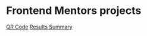 # Frontend Mentors projects
<a href="https://github.com/vinicius-delfin/my-frontend-mentor-projects/blob/main/qr-code-component/index.html">QR Code</a>
<a href="https://github.com/vinicius-delfin/my-frontend-mentor-projects/blob/main/results-summary-component/index.html">Results Summary</a>
